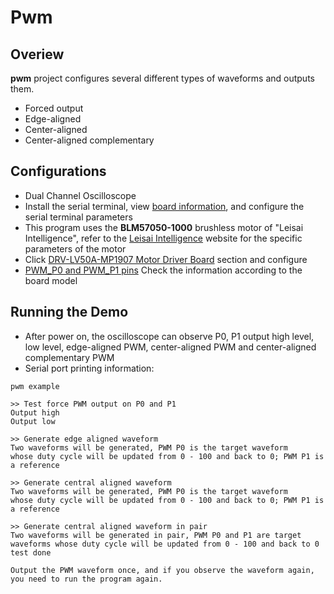 # Pwm

## Overiew


**pwm** project configures several different types of waveforms and outputs them.

- Forced output
- Edge-aligned
- Center-aligned
- Center-aligned complementary

## Configurations


- Dual Channel Oscilloscope
- Install the serial terminal, view [board information](lab_board_overiew), and configure the serial terminal parameters
- This program uses the **BLM57050-1000** brushless motor of "Leisai Intelligence", refer to the [Leisai Intelligence](https://leisai.com/) website for the specific parameters of the motor
- Click [DRV-LV50A-MP1907 Motor Driver Board](lab_drv_lv50a_mp1907) section and configure
- [PWM_P0 and PWM_P1 pins](lab_board_drv_pwm_pin) Check the information according to the board model


## Running the Demo

- After power on, the oscilloscope can observe P0, P1 output high level, low level, edge-aligned PWM, center-aligned PWM and center-aligned complementary PWM
- Serial port printing information:

```
pwm example

>> Test force PWM output on P0 and P1
Output high
Output low

>> Generate edge aligned waveform
Two waveforms will be generated, PWM P0 is the target waveform
whose duty cycle will be updated from 0 - 100 and back to 0; PWM P1 is a reference

>> Generate central aligned waveform
Two waveforms will be generated, PWM P0 is the target waveform
whose duty cycle will be updated from 0 - 100 and back to 0; PWM P1 is a reference

>> Generate central aligned waveform in pair
Two waveforms will be generated in pair, PWM P0 and P1 are target
waveforms whose duty cycle will be updated from 0 - 100 and back to 0
test done

```
```{note}
Output the PWM waveform once, and if you observe the waveform again, you need to run the program again.
```
